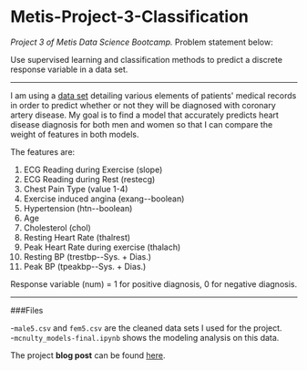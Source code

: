 # Metis-Project-3-Classification

*Project 3 of Metis Data Science Bootcamp.* Problem statement below:  

Use supervised learning and classification methods to predict a discrete response variable in a data set.
___
I am using a [data set](https://archive.ics.uci.edu/ml/datasets/Heart+Disease) detailing various elements of patients' medical records in order to predict whether or not they will be diagnosed with coronary artery disease. My goal is to find a model that accurately predicts heart disease diagnosis for both men and women so that I can compare the weight of features in both models.  

The features are:  
1. ECG Reading during Exercise (slope)  
2. ECG Reading during Rest (restecg)  
3. Chest Pain Type (value 1-4)  
4. Exercise induced angina (exang--boolean)  
5. Hypertension (htn--boolean)
6. Age  
7. Cholesterol (chol)  
8. Resting Heart Rate (thalrest)  
9. Peak Heart Rate during exercise (thalach)  
10. Resting BP (trestbp--Sys. + Dias.)
11. Peak BP (tpeakbp--Sys. + Dias.)  

Response variable (num) = 1 for positive diagnosis, 0 for negative diagnosis. 
___

###Files
 
-`male5.csv` and `fem5.csv` are the cleaned data sets I used for the project.  
-`mcnulty_models-final.ipynb` shows the modeling analysis on this data.

The project **blog post** can be found [here](https://jamiefradkin.wordpress.com/2016/02/20/metis-project-3-predicting-heart-disease-diagnosis-with-classification-methods/).
